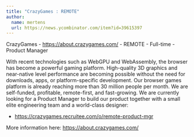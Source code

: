 ```yaml
---
title: "CrazyGames : REMOTE"
author:
  name: mertens
  url: https://news.ycombinator.com/item?id=39615397
---
```

CrazyGames - <a href="https:&#x2F;&#x2F;about.crazygames.com&#x2F;" rel="nofollow">https:&#x2F;&#x2F;about.crazygames.com&#x2F;</a> - REMOTE - Full-time - Product Manager

With recent technologies such as WebGPU and WebAssembly, the browser has become a powerful gaming platform. High-quality 3D graphics and near-native level performance are becoming possible without the need for downloads, apps, or platform-specific development. Our browser games platform is already reaching more than 30 million people per month. We are self-funded, profitable, remote-first, and fast-growing. We are currently looking for a Product Manager to build our product together with a small elite engineering team and a world-class designer:

* <a href="https:&#x2F;&#x2F;crazygames.recruitee.com&#x2F;o&#x2F;remote-product-mgr" rel="nofollow">https:&#x2F;&#x2F;crazygames.recruitee.com&#x2F;o&#x2F;remote-product-mgr</a>

More information here: <a href="https:&#x2F;&#x2F;about.crazygames.com&#x2F;" rel="nofollow">https:&#x2F;&#x2F;about.crazygames.com&#x2F;</a>
